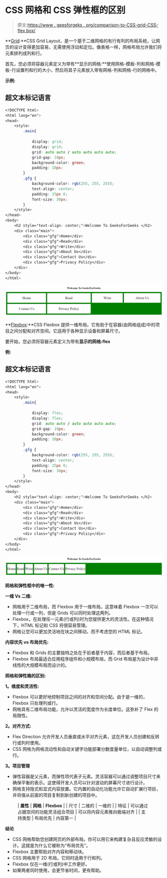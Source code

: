 # CSS 网格和 CSS 弹性框的区别

> 原文:[https://www . geesforgeks . org/comparison-to-CSS-grid-CSS-flex box/](https://www.geeksforgeeks.org/comparison-between-css-grid-css-flexbox/)

**[Grid](https://www.geeksforgeeks.org/css-grid-property/):**CSS Grid Layout，是一个基于二维网格的有行有列的布局系统，让网页的设计变得更加容易，无需使用浮动和定位。像表格一样，网格布局允许我们将元素排列成列和行。

首先，您必须将容器元素定义为带有**显示的网格:**使用网格-模板-列和网格-模板-行设置列和行的大小，然后将其子元素放入带有网格-列和网格-行的网格中。

**示例:**

## 超文本标记语言

```css
<!DOCTYPE html>
<html lang="en">
<head>
    <style>
        .main{

            display: grid;
            display: grid; 
            grid: auto auto / auto auto auto auto; 
            grid-gap: 10px; 
            background-color: green; 
            padding: 10px; 
        }
        .gfg { 
            background-color: rgb(255, 255, 255); 
            text-align: center; 
            padding: 25px 0; 
            font-size: 30px; 
        } 
    </style>
</head>
<body>
    <h2 style="text-align: center;">Welcome To GeeksForGeeks </h2>
    <div class="main">
        <div class="gfg">Home</div>
        <div class="gfg">Read</div>
        <div class="gfg">Write</div>
        <div class="gfg">About Us</div>
        <div class="gfg">Contact Us</div>
        <div class="gfg">Privacy Policy</div>
    </div>
</body>
</html>
```

![](img/1bbab0846f08317918a0082fdc202585.png)

**[Flexbox](https://www.geeksforgeeks.org/introduction-to-css-flexbox/):**CSS Flexbox 提供一维布局。它有助于在容器(由网格组成)中的项目之间分配和对齐空间。它适用于各种显示设备和屏幕尺寸。

要开始，您必须将容器元素定义为带有**显示的网格:flex**

**例:**

## 超文本标记语言

```css
<!DOCTYPE html>
<html lang="en">
<head>
    <style>
        .main{

            display: flex;
            display: flex; 
            grid: auto auto / auto auto auto auto; 
            grid-gap: 10px; 
            background-color: green; 
            padding: 10px; 
        }
        .gfg { 
            background-color: rgb(255, 255, 255); 
            text-align: center; 
            padding: 25px 0; 
            font-size: 30px; 
        } 
    </style>
</head>
<body>
    <h2 style="text-align: center;">Welcome To GeeksForGeeks </h2>
    <div class="main">
        <div class="gfg">Home</div>
        <div class="gfg">Read</div>
        <div class="gfg">Write</div>
        <div class="gfg">About Us</div>
        <div class="gfg">Contact Us</div>
        <div class="gfg">Privacy Policy</div>
    </div>
</body>
</html>
```

![](img/e1936bd42e3b41fbdfc86f69978d6594.png)

**网格和弹性框中的唯一性:**

**一维 Vs 二维:**

*   网格用于二维布局，而 Flexbox 用于一维布局。这意味着 Flexbox 一次可以处理一行或一列，但是 Grids 可以同时处理这两列。
*   Flexbox，在处理任一元素(行或列)时为您提供更大的灵活性。在这种情况下，HTML 标记和 CSS 将很容易管理。
*   网格让您可以更加灵活地在块之间移动，而不考虑您的 HTML 标记。

**内容优先 vs 布局优先:**

*   Flexbox 和 Grids 的主要独特之处在于前者基于内容，而后者基于布局。
*   Flexbox 布局最适合应用程序组件和小规模布局，而 Grid 布局是为设计中非线性的大规模布局而设计的。

**网格和弹性箱的区别:**

**1。维度和灵活性:**

*   Flexbox 可以更好地控制项目之间的对齐和空间分配。由于是一维的，Flexbox 只处理列或行。
*   网格具有二维布局功能，允许以灵活的宽度作为长度单位。这弥补了 Flex 的局限性。

**2。对齐方式:**

*   Flex Direction 允许开发人员垂直或水平对齐元素，这在开发人员创建和反转行或列时使用。
*   CSS 网格为网格流动性和自动关键字功能部署分数度量单位，以自动调整列或行。

**3。项目管理**

*   弹性容器是父元素，而弹性项代表子元素。灵活容器可以通过调整项目尺寸来确保平衡的表示。这使得开发人员可以针对波动的屏幕尺寸进行设计。
*   网格支持隐式和显式内容放置。它内置的自动化功能允许它自动扩展行项目，并将值从前面的项目复制到新创建的项目中。

<figure class="table">

| **属性** | **网格** | **Flexbox** |
| 尺寸 | 二维的 | 一维的 |
| 特征 | 可以通过占据空间的功能灵活组合项目 | 可以将内容元素推向极端对齐 |
| 支持类型 | 布局优先 | 内容第一 |

</figure>

**结论**

*   CSS 网格帮助您创建网页的外部布局。你可以用它来构建复杂且反应灵敏的设计。这就是为什么它被称为“布局优先”。
*   Flexbox 主要帮助对齐内容和移动块。
*   CSS 网格用于 2D 布局。它同时适用于行和列。
*   Flexbox 仅在一维(行或列)中工作更好。
*   如果两者同时使用，会更节省时间，更有帮助。